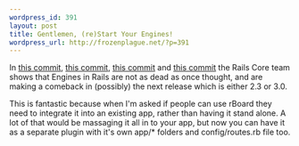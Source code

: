 ```yaml
--- 
wordpress_id: 391
layout: post
title: Gentlemen, (re)Start Your Engines!
wordpress_url: http://frozenplague.net/?p=391
---
```

In <a href='http://github.com/rails/rails/commit/63d8f56774dcb1ea601928c3eb6c119d359fae10'>this commit</a>, <a href='http://github.com/rails/rails/commit/4999d52e08a02ebba344f6c318f0af4b5b18f0e5'>this commit</a>, <a href='http://github.com/rails/rails/commit/3cc9d1c5ad1639283b43ee2b6099cb4f3b19bf23'>this commit</a> and <a href='http://github.com/rails/rails/commit/f2ee056873b84f8917e72d87181e1a9f5f653342'>this commit</a> the Rails Core team shows that Engines in Rails are not as dead as once thought, and are making a comeback in (possibly) the next release which is either 2.3 or 3.0. 

This is fantastic because when I'm asked if people can use rBoard they need to integrate it into an existing app, rather than having it stand alone. A lot of that would be massaging it all in to your app, but now you can have it as a separate plugin with it's own app/* folders and config/routes.rb file too.

